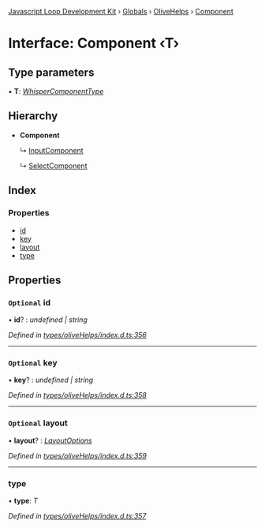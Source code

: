 [Javascript Loop Development Kit](../README.md) › [Globals](../globals.md) › [OliveHelps](../modules/olivehelps.md) › [Component](olivehelps.component.md)

# Interface: Component ‹**T**›

## Type parameters

▪ **T**: *[WhisperComponentType](../modules/olivehelps.md#whispercomponenttype)*

## Hierarchy

* **Component**

  ↳ [InputComponent](olivehelps.inputcomponent.md)

  ↳ [SelectComponent](olivehelps.selectcomponent.md)

## Index

### Properties

* [id](olivehelps.component.md#optional-id)
* [key](olivehelps.component.md#optional-key)
* [layout](olivehelps.component.md#optional-layout)
* [type](olivehelps.component.md#type)

## Properties

### `Optional` id

• **id**? : *undefined | string*

*Defined in [types/oliveHelps/index.d.ts:356](https://github.com/open-olive/loop-development-kit/blob/ba5f0aac/ldk/javascript/src/types/oliveHelps/index.d.ts#L356)*

___

### `Optional` key

• **key**? : *undefined | string*

*Defined in [types/oliveHelps/index.d.ts:358](https://github.com/open-olive/loop-development-kit/blob/ba5f0aac/ldk/javascript/src/types/oliveHelps/index.d.ts#L358)*

___

### `Optional` layout

• **layout**? : *[LayoutOptions](olivehelps.layoutoptions.md)*

*Defined in [types/oliveHelps/index.d.ts:359](https://github.com/open-olive/loop-development-kit/blob/ba5f0aac/ldk/javascript/src/types/oliveHelps/index.d.ts#L359)*

___

###  type

• **type**: *T*

*Defined in [types/oliveHelps/index.d.ts:357](https://github.com/open-olive/loop-development-kit/blob/ba5f0aac/ldk/javascript/src/types/oliveHelps/index.d.ts#L357)*
